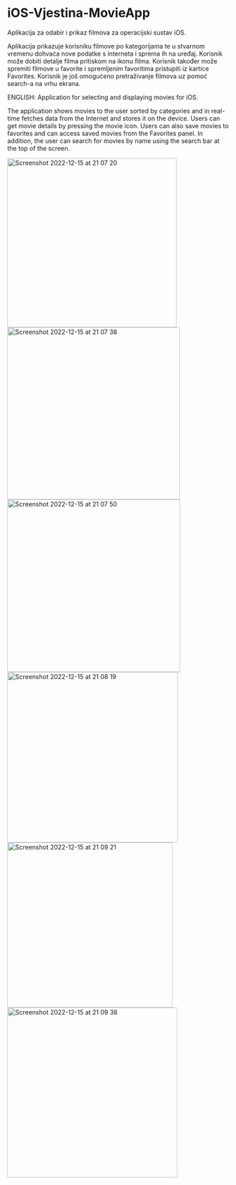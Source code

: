 # iOS-Vjestina-MovieApp

Aplikacija za odabir i prikaz filmova za operacijski sustav iOS.

Aplikacija prikazuje korisniku filmove po kategorijama te u stvarnom vremenu dohvaća nove podatke s interneta i sprema ih na uređaj.
Korisnik može dobiti detalje filma pritiskom na ikonu filma. Korisnik također može spremiti filmove u favorite i spremljenim favoritima pristupiti iz kartice Favorites.
Korisnik je još omogućeno pretraživanje filmova uz pomoć search-a na vrhu ekrana.


ENGLISH:
Application for selecting and displaying movies for iOS.

The application shows movies to the user sorted by categories and in real-time fetches data from the Internet and stores it on the device.
Users can get movie details by pressing the movie icon. Users can also save movies to favorites and can access saved movies from the Favorites panel.
In addition, the user can search for movies by name using the search bar at the top of the screen.

<img width="384" alt="Screenshot 2022-12-15 at 21 07 20" src="https://user-images.githubusercontent.com/101596340/208096268-28aa4a91-ec91-4f90-9b88-4e8020f586c8.png">
<img width="391" alt="Screenshot 2022-12-15 at 21 07 38" src="https://user-images.githubusercontent.com/101596340/208096332-c8b5c046-db8a-48cd-8de6-fa4c053c2f39.png">
<img width="392" alt="Screenshot 2022-12-15 at 21 07 50" src="https://user-images.githubusercontent.com/101596340/208096399-cde6a35f-b2c7-484d-bfb5-e31c910e46bc.png">
<img width="387" alt="Screenshot 2022-12-15 at 21 08 19" src="https://user-images.githubusercontent.com/101596340/208096404-32142f87-a161-4599-a711-dde9ce35fb17.png">
<img width="375" alt="Screenshot 2022-12-15 at 21 09 21" src="https://user-images.githubusercontent.com/101596340/208096407-91fcd0dd-e819-457f-b42f-23e13ab7c8b6.png">
<img width="386" alt="Screenshot 2022-12-15 at 21 09 38" src="https://user-images.githubusercontent.com/101596340/208096410-4293af96-2ca4-4931-bf9b-2d3f371c8870.png">
